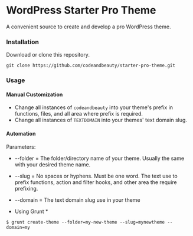 # WordPress Starter Pro Theme
A convenient source to create and develop a pro WordPress theme.

### Installation
Download or clone this repository.
````
git clone https://github.com/codeandbeauty/starter-pro-theme.git
````

### Usage
#### Manual Customization
* Change all instances of `codeandbeauty` into your theme's prefix in functions, files, and all area where prefix is required.
* Change all instances of `TEXTDOMAIN` into your themes' text domain slug.

#### Automation
Parameters:
* --folder = The folder/directory name of your theme. Usually the same with your desired theme name.
* --slug   = No spaces or hyphens. Must be one word. The text use to prefix functions, action and filter hooks, and other area the require prefixing.
* --domain = The text domain slug use in your theme

* Using Grunt *
````
$ grunt create-theme --folder=my-new-theme --slug=mynewtheme --domain=my
````
